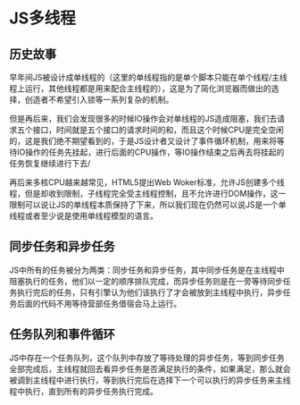 # JS多线程

## 历史故事

早年间JS被设计成单线程的（这里的单线程指的是单个脚本只能在单个线程/主线程上运行，其他线程都是用来配合主线程的），这是为了简化浏览器而做出的选择，创造者不希望引入锁等一系列复杂的机制。

但是再后来，我们会发现很多的时候IO操作会对单线程的JS造成阻塞，我们去请求五个接口，时间就是五个接口的请求时间的和，而且这个时候CPU是完全空闲的，这是我们绝不期望看到的，于是JS设计者又设计了事件循环机制，用来将等待IO操作的任务先挂起，进行后面的CPU操作，等IO操作结束之后再去将挂起的任务恢复继续进行下去/

再后来多核CPU越来越常见，HTML5提出Web Woker标准，允许JS创建多个线程，但是却收到限制，子线程完全受主线程控制，且不允许进行DOM操作，这一限制可以说让JS的单线程本质保持了下来，所以我们现在仍然可以说JS是一个单线程或者至少说是使用单线程模型的语言。

## 同步任务和异步任务

JS中所有的任务被分为两类：同步任务和异步任务，其中同步任务是在主线程中阻塞执行的任务，他们以一定的顺序排队完成，而异步任务则是在一旁等待同步任务执行完后的任务，只有引擎认为他们该执行了才会被放到主线程中执行，异步任务后面的代码不用等待营部任务借宿会马上运行。

## 任务队列和事件循环

JS中存在一个任务队列，这个队列中存放了等待处理的异步任务，等到同步任务全部完成后，主线程就回去看异步任务是否满足执行的条件，如果满足，那么就会被调到主线程中进行执行，等到执行完后在选择下一个可以执行的异步任务来主线程中执行，直到所有的异步任务执行完成。

